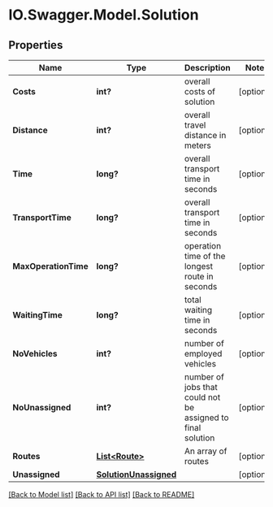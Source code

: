 # IO.Swagger.Model.Solution
## Properties

Name | Type | Description | Notes
------------ | ------------- | ------------- | -------------
**Costs** | **int?** | overall costs of solution | [optional] 
**Distance** | **int?** | overall travel distance in meters | [optional] 
**Time** | **long?** | overall transport time in seconds | [optional] 
**TransportTime** | **long?** | overall transport time in seconds | [optional] 
**MaxOperationTime** | **long?** | operation time of the longest route in seconds | [optional] 
**WaitingTime** | **long?** | total waiting time in seconds | [optional] 
**NoVehicles** | **int?** | number of employed vehicles | [optional] 
**NoUnassigned** | **int?** | number of jobs that could not be assigned to final solution | [optional] 
**Routes** | [**List&lt;Route&gt;**](Route.md) | An array of routes | [optional] 
**Unassigned** | [**SolutionUnassigned**](SolutionUnassigned.md) |  | [optional] 

[[Back to Model list]](../README.md#documentation-for-models) [[Back to API list]](../README.md#documentation-for-api-endpoints) [[Back to README]](../README.md)

